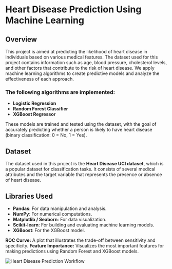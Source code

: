 # Heart Disease Prediction Using Machine Learning

## Overview
This project is aimed at predicting the likelihood of heart disease in individuals based on various medical features. The dataset used for this project contains information such as age, blood pressure, cholesterol levels, and other factors that contribute to the risk of heart disease. We apply machine learning algorithms to create predictive models and analyze the effectiveness of each approach.

### The following algorithms are implemented:
- **Logistic Regression**
- **Random Forest Classifier**
- **XGBoost Regressor**

These models are trained and tested using the dataset, with the goal of accurately predicting whether a person is likely to have heart disease (binary classification: 0 = No, 1 = Yes).

## Dataset
The dataset used in this project is the **Heart Disease UCI dataset**, which is a popular dataset for classification tasks. It consists of several medical attributes and the target variable that represents the presence or absence of heart disease.

## Libraries Used
- **Pandas**: For data manipulation and analysis.
- **NumPy**: For numerical computations.
- **Matplotlib / Seaborn**: For data visualization.
- **Scikit-learn**: For building and evaluating machine learning models.
- **XGBoost**: For the XGBoost model.

**ROC Curve:** 
  A plot that illustrates the trade-off between sensitivity and specificity.
**Feature Importance:** 
  Visualizes the most important features for making predictions using Random Forest and XGBoost models.


![Heart Disease Prediction Workflow](assets/images/model-compare.png "Workflow of Heart Disease Prediction")
